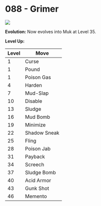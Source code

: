 # 088 - Grimer
![][088]

**Evolution:**
Now evolves into Muk at Level 35.

**Level Up:**

Level | Move
---   | ---
  1   | Curse
  1   | Pound
  1   | Poison Gas
  4   | Harden
  7   | Mud-Slap
 10   | Disable
 13   | Sludge
 16   | Mud Bomb
 19   | Minimize
 22   | Shadow Sneak
 25   | Fling
 28   | Poison Jab
 31   | Payback
 34   | Screech
 37   | Sludge Bomb
 40   | Acid Armor
 43   | Gunk Shot
 46   | Memento



[088]: /img/pokemon/088.png
